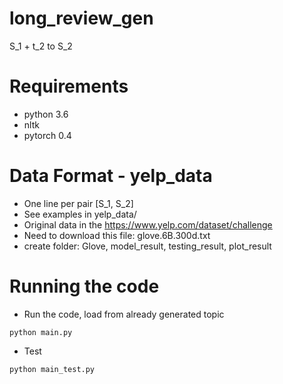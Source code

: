 # long_review_gen
S_1 + t_2  to S_2

# Requirements
- python 3.6 
- nltk
- pytorch 0.4


# Data Format - yelp_data
- One line per pair [S_1, S_2]
- See examples in yelp_data/
- Original data in the https://www.yelp.com/dataset/challenge
- Need to download this file: glove.6B.300d.txt 
- create folder: Glove, model_result, testing_result, plot_result


# Running the code 

- Run the code, load from already generated topic

`python main.py`

- Test

`python main_test.py`